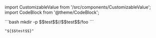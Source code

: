 
import CustomizableValue from '/src/components/CustomizableValue';
import CodeBlock from '@theme/CodeBlock';

<CustomizableValue id="test" />
```bash
    mkdir -p $$test$$/<region>/$$test$$/foo
```

```hcl
"${$$test$$}"
```